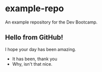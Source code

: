# example-repo
An example repository for the Dev Bootcamp.

## Hello from GitHub!
I hope your day has been amazing.
 - It has been, thank you
 - Why, isn't that nice.
